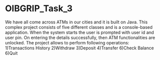 # OIBGRIP_Task_3
We have all come across ATMs in our cities and it is built on Java. This complex project consists of five different classes and is a console-based application. When the system starts the user is prompted with user id and user pin. On entering the details successfully, then ATM functionalities are unlocked. The project allows to perform following operations:
1)Transactions History 2)Withdraw 3)Deposit 4)Transfer 6)Check Balance 6)Quit
